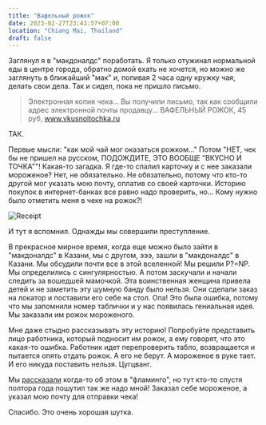 ```yaml
---
title: "Вафельный рожок"
date: 2023-02-27T23:43:57+07:00
location: "Chiang Mai, Thailand"
draft: false
---
```


Заглянул я в "макдоналдс" поработать. Я только отужинал нормальной еды в центре
города, обратно домой ехать не хочется, но можно же заглянуть в ближайший "мак"
и, попивая 2 часа одну кружку чая, делать свои дела. Так и сидел, пока не пришло
письмо.

> Электронная копия чека... Вы получили письмо, так как сообщили адрес
> электронной почты продавцу... ВАФЕЛЬНЫЙ РОЖОК, 45 руб, www.vkusnoitochka.ru

ТАК.

Первые мысли: "как мой чай мог оказаться рожком..." Потом "НЕТ, чек бы не
пришел на русском, ПОДОЖДИТЕ, ЭТО ВООБЩЕ \"ВКУСНО И ТОЧКА\""! Какая-то загадка.
Я где-то спалил карточку и с нее заказали мороженое? Нет, не обязательно. Не
обязательно, потому что кто-то другой мог указать мою почту, оплатив со своей
карточки. Историю покупок в интернет-банках все равно надо проверить, но... Кому
нужно было отметить меня в чеке на рожок?!

![Receipt](receipt.webp)

И тут я вспомнил. Однажды мы совершили преступление.

В прекрасное мирное время, когда еще можно было зайти в "макдоналдс" в Казани,
мы с другом, эээ, зашли в "макдоналдс" в Казани. Мы обсудили почти все в этой
вселенной! Мы решили P?=NP. Мы определились с сингулярностью. А потом заскучали
и начали следить за вошедшей мамочкой. Эта воинственная женщина привела детей и
не заметить эту шумную банду было нельзя. Они сделали заказ на локатор и
поставили его себе на стол. Опа! Это была ошибка, потому что мы запомнили номер
таблички и у нас появилась гениальная идея. Мы заказали им рожок мороженого.

Мне даже стыдно рассказывать эту историю! Попробуйте представить лицо работника,
который подносит им рожок, а ему говорят, что это какая-то ошибка. Работник идет
перепроверить табло, возвращается и пытается опять отдать рожок. А его не берут.
А мороженое в руке тает. И его никуда поставить нельзя. Цугцванг.

Мы [рассказали][flam] когда-то об этом в "фламинго", но тут кто-то спустя
полтора года пошутил так же надо мной! Заказал себе мороженое, а указал мою
почту для отправки чека!

[flam]: https://t.me/FlamingoCries/72

Спасибо. Это очень хорошая шутка.
